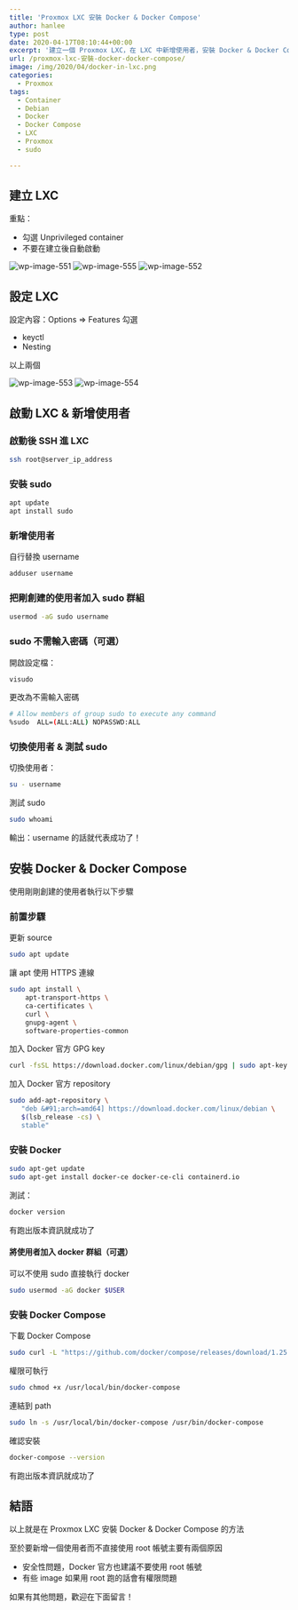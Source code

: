 ```yaml
---
title: 'Proxmox LXC 安裝 Docker & Docker Compose'
author: hanlee
type: post
date: 2020-04-17T08:10:44+00:00
excerpt: '建立一個 Proxmox LXC，在 LXC 中新增使用者，安裝 Docker & Docker Compose。'
url: /proxmox-lxc-安裝-docker-docker-compose/
image: /img/2020/04/docker-in-lxc.png
categories:
  - Proxmox
tags:
  - Container
  - Debian
  - Docker
  - Docker Compose
  - LXC
  - Proxmox
  - sudo

---
```


## 建立 LXC

重點：

- 勾選 Unprivileged container
- 不要在建立後自動啟動

![wp-image-551](/img/2020/04/スクリーンショット-2020-04-17-16.08.06.png)
![wp-image-555](/img/2020/04/スクリーンショット-2020-04-17-16.08.19.png)
![wp-image-552](/img/2020/04/スクリーンショット-2020-04-17-16.10.13.png)

## 設定 LXC

設定內容：Options => Features 勾選

- keyctl
- Nesting

以上兩個

![wp-image-553](/img/2020/04/スクリーンショット-2020-04-17-16.10.38.png)
![wp-image-554](/img/2020/04/スクリーンショット-2020-04-17-16.10.46.png)

## 啟動 LXC & 新增使用者

### 啟動後 SSH 進 LXC

```bash
ssh root@server_ip_address
```

### 安裝 sudo

```bash
apt update
apt install sudo
```

### 新增使用者

自行替換 username

```bash
adduser username
```

### 把剛創建的使用者加入 sudo 群組

```bash
usermod -aG sudo username
```

### sudo 不需輸入密碼（可選）

開啟設定檔：

```bash
visudo
```

更改為不需輸入密碼

```bash
# Allow members of group sudo to execute any command
%sudo  ALL=(ALL:ALL) NOPASSWD:ALL
```

### 切換使用者 & 測試 sudo

切換使用者：

```bash
su - username
```

測試 sudo

```bash
sudo whoami
```

輸出：username 的話就代表成功了！

## 安裝 Docker & Docker Compose

使用剛剛創建的使用者執行以下步驟

### 前置步驟

更新 source

```bash
sudo apt update
```

讓 apt 使用 HTTPS 連線

```bash
sudo apt install \
    apt-transport-https \
    ca-certificates \
    curl \
    gnupg-agent \
    software-properties-common
```

加入 Docker 官方 GPG key

```bash
curl -fsSL https://download.docker.com/linux/debian/gpg | sudo apt-key add -
```

加入 Docker 官方 repository

```bash
sudo add-apt-repository \
   "deb &#91;arch=amd64] https://download.docker.com/linux/debian \
   $(lsb_release -cs) \
   stable"
```

### 安裝 Docker

```bash
sudo apt-get update
sudo apt-get install docker-ce docker-ce-cli containerd.io
```

測試：

```bash
docker version
```

有跑出版本資訊就成功了

#### 將使用者加入 docker 群組（可選）

可以不使用 sudo 直接執行 docker

```bash
sudo usermod -aG docker $USER
```

### 安裝 Docker Compose

下載 Docker Compose

```bash
sudo curl -L "https://github.com/docker/compose/releases/download/1.25.5/docker-compose-$(uname -s)-$(uname -m)" -o /usr/local/bin/docker-compose
```

權限可執行

```bash
sudo chmod +x /usr/local/bin/docker-compose
```

連結到 path

```bash
sudo ln -s /usr/local/bin/docker-compose /usr/bin/docker-compose
```

確認安裝

```bash
docker-compose --version
```

有跑出版本資訊就成功了

## 結語

以上就是在 Proxmox LXC 安裝 Docker & Docker Compose 的方法

至於要新增一個使用者而不直接使用 root 帳號主要有兩個原因

- 安全性問題，Docker 官方也建議不要使用 root 帳號
- 有些 image 如果用 root 跑的話會有權限問題

如果有其他問題，歡迎在下面留言！
